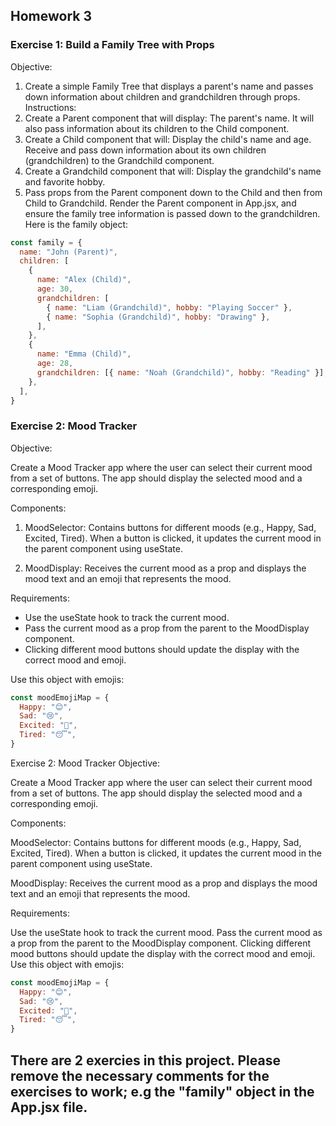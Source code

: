 ## Homework 3

### Exercise 1: Build a Family Tree with Props

Objective:

1. Create a simple Family Tree that displays a parent's name and passes down information about children and grandchildren through props.
   Instructions:
2. Create a Parent component that will display:
   The parent's name.
   It will also pass information about its children to the Child component.
3. Create a Child component that will:
   Display the child's name and age.
   Receive and pass down information about its own children (grandchildren) to the Grandchild component.
4. Create a Grandchild component that will:
   Display the grandchild's name and favorite hobby.
5. Pass props from the Parent component down to the Child and then from Child to Grandchild.
   Render the Parent component in App.jsx, and ensure the family tree information is passed down to the grandchildren. Here is the family object:

```js
const family = {
  name: "John (Parent)",
  children: [
    {
      name: "Alex (Child)",
      age: 30,
      grandchildren: [
        { name: "Liam (Grandchild)", hobby: "Playing Soccer" },
        { name: "Sophia (Grandchild)", hobby: "Drawing" },
      ],
    },
    {
      name: "Emma (Child)",
      age: 28,
      grandchildren: [{ name: "Noah (Grandchild)", hobby: "Reading" }],
    },
  ],
}
```

### Exercise 2: Mood Tracker

Objective:

Create a Mood Tracker app where the user can select their current mood from a set of buttons. The app should display the selected mood and a corresponding emoji.

Components:

1. MoodSelector:
   Contains buttons for different moods (e.g., Happy, Sad, Excited, Tired).
   When a button is clicked, it updates the current mood in the parent component using useState.

2. MoodDisplay:
   Receives the current mood as a prop and displays the mood text and an emoji that represents the mood.

Requirements:

- Use the useState hook to track the current mood.
- Pass the current mood as a prop from the parent to the MoodDisplay component.
- Clicking different mood buttons should update the display with the correct mood and emoji.

Use this object with emojis:

```js
const moodEmojiMap = {
  Happy: "😊",
  Sad: "😢",
  Excited: "🤩",
  Tired: "😴",
}
```
Exercise 2: Mood Tracker
Objective:

Create a Mood Tracker app where the user can select their current mood from a set of buttons. The app should display the selected mood and a corresponding emoji.

Components:

MoodSelector: Contains buttons for different moods (e.g., Happy, Sad, Excited, Tired). When a button is clicked, it updates the current mood in the parent component using useState.

MoodDisplay: Receives the current mood as a prop and displays the mood text and an emoji that represents the mood.

Requirements:

Use the useState hook to track the current mood.
Pass the current mood as a prop from the parent to the MoodDisplay component.
Clicking different mood buttons should update the display with the correct mood and emoji.
Use this object with emojis:

```js
const moodEmojiMap = {
  Happy: "😊",
  Sad: "😢",
  Excited: "🤩",
  Tired: "😴",
}
```
## There are 2 exercies in this project. Please remove the necessary comments for the exercises to work; e.g the "family" object in the App.jsx file.